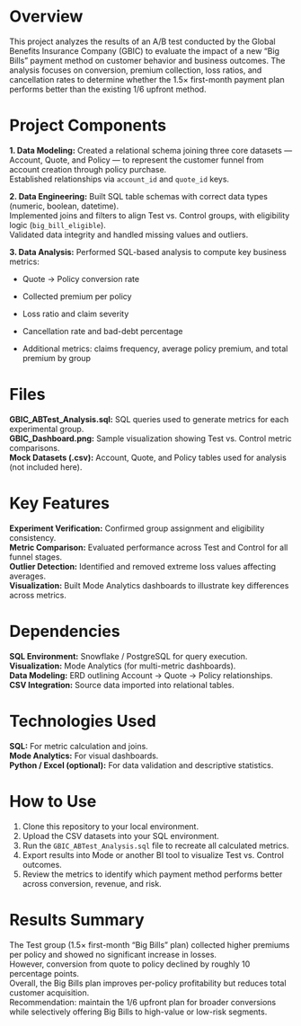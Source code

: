 # Overview

This project analyzes the results of an A/B test conducted by the Global Benefits Insurance Company (GBIC) to evaluate the impact of a new “Big Bills” payment method on customer behavior and business outcomes. The analysis focuses on conversion, premium collection, loss ratios, and cancellation rates to determine whether the 1.5× first-month payment plan performs better than the existing 1/6 upfront method.

# Project Components

__1. Data Modeling:__ Created a relational schema joining three core datasets — Account, Quote, and Policy — to represent the customer funnel from account creation through policy purchase.  
Established relationships via `account_id` and `quote_id` keys.

__2. Data Engineering:__ Built SQL table schemas with correct data types (numeric, boolean, datetime).  
Implemented joins and filters to align Test vs. Control groups, with eligibility logic (`big_bill_eligible`).  
Validated data integrity and handled missing values and outliers.

__3. Data Analysis:__ Performed SQL-based analysis to compute key business metrics:
- Quote → Policy conversion rate 

- Collected premium per policy

- Loss ratio and claim severity  

- Cancellation rate and bad-debt percentage  

- Additional metrics: claims frequency, average policy premium, and total premium by group

# Files
__GBIC_ABTest_Analysis.sql:__ SQL queries used to generate metrics for each experimental group.  
__GBIC_Dashboard.png:__ Sample visualization showing Test vs. Control metric comparisons.  
__Mock Datasets (.csv):__ Account, Quote, and Policy tables used for analysis (not included here).

# Key Features
__Experiment Verification:__ Confirmed group assignment and eligibility consistency.  
__Metric Comparison:__ Evaluated performance across Test and Control for all funnel stages.  
__Outlier Detection:__ Identified and removed extreme loss values affecting averages.  
__Visualization:__ Built Mode Analytics dashboards to illustrate key differences across metrics.

# Dependencies
__SQL Environment:__ Snowflake / PostgreSQL for query execution.  
__Visualization:__ Mode Analytics (for multi-metric dashboards).  
__Data Modeling:__ ERD outlining Account → Quote → Policy relationships.  
__CSV Integration:__ Source data imported into relational tables.

# Technologies Used
__SQL:__ For metric calculation and joins.  
__Mode Analytics:__ For visual dashboards.  
__Python / Excel (optional):__ For data validation and descriptive statistics.

# How to Use
1. Clone this repository to your local environment.  
2. Upload the CSV datasets into your SQL environment.  
3. Run the `GBIC_ABTest_Analysis.sql` file to recreate all calculated metrics.  
4. Export results into Mode or another BI tool to visualize Test vs. Control outcomes.  
5. Review the metrics to identify which payment method performs better across conversion, revenue, and risk.

# Results Summary
The Test group (1.5× first-month “Big Bills” plan) collected higher premiums per policy and showed no significant increase in losses.  
However, conversion from quote to policy declined by roughly 10 percentage points.  
Overall, the Big Bills plan improves per-policy profitability but reduces total customer acquisition.  
Recommendation: maintain the 1/6 upfront plan for broader conversions while selectively offering Big Bills to high-value or low-risk segments.

